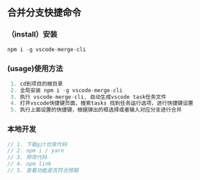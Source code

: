 ## 合并分支快捷命令

### （install）安装
```js
npm i -g vscode-merge-cli
```

### (usage)使用方法
```javascript
 1. cd到项目的根目录
 2. 全局安装 npm i -g vscode-merge-cli
 3. 执行 vscode-merge-cli, 自动生成vscode task任务文件
 4. 打开vscode快捷键页面，搜索tasks 找到任务运行选项，进行快捷键设置
 5. 执行上面设置的快捷键，根据弹出的框选择或者输入对应分支进行合并
```
### 本地开发
```js
// 1. 下载git仓库代码
// 2. npm i / yarn
// 3. 修改代码 
// 4. npm link
// 5. 查看功能是否符合预期
```